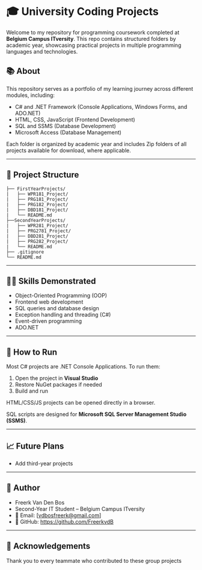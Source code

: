 # 🎓 University Coding Projects

Welcome to my repository for programming coursework completed at **Belgium Campus ITversity**. This repo contains structured folders by academic year, showcasing practical projects in multiple programming languages and technologies.

## 📚 About

This repository serves as a portfolio of my learning journey across different modules, including:

- C# and .NET Framework (Console Applications, Windows Forms, and ADO.NET)
- HTML, CSS, JavaScript (Frontend Development)
- SQL and SSMS (Database Development)
- Microsoft Access (Database Management)

Each folder is organized by academic year and includes Zip folders of all projects available for download, where applicable.

---

## 📁 Project Structure

```📦 University-Coding-Projects/
├── FirstYearProjects/
|   ├── WPR181_Project/
|   ├── PRG181_Project/
|   ├── PRG182_Project/ 
|   ├── DBD181_Project/ 
|   └── README.md 
├──SecondYearProjects/
|   ├── WPR281_Project/ 
|   ├── PRG2781_Project/ 
|   ├── DBD281_Project/
|   ├── PRG282_Project/
|   └── README.md 
├── .gitignore
└── README.md
```

---

## 🧑‍💻 Skills Demonstrated

- Object-Oriented Programming (OOP)
- Frontend web development
- SQL queries and database design
- Exception handling and threading (C#)
- Event-driven programming
- ADO.NET

---

## 🔧 How to Run

Most C# projects are .NET Console Applications. To run them:

1. Open the project in **Visual Studio**
2. Restore NuGet packages if needed
3. Build and run

HTML/CSS/JS projects can be opened directly in a browser.

SQL scripts are designed for **Microsoft SQL Server Management Studio (SSMS)**.

---

## 📈 Future Plans

- Add third-year projects

---

## 👤 Author
- Freerk Van Den Bos
- Second-Year IT Student – Belgium Campus ITversity
- 📧 Email: [vdbosfreerk@gmail.com]
- 🔗 GitHub: https://github.com/FreerkvdB
  
---
## 🙌 Acknowledgements

Thank you to every teammate who contributed to these group projects
